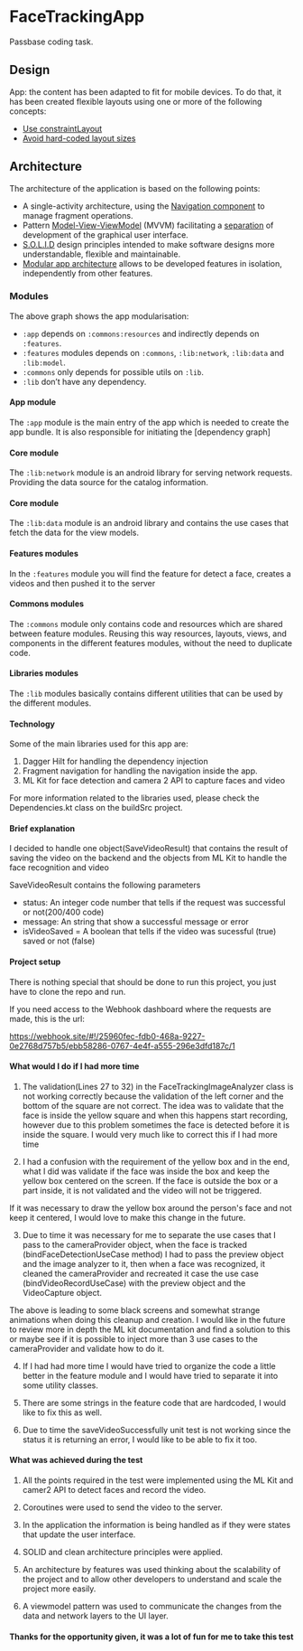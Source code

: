 # FaceTrackingApp

Passbase coding task.


## Design

App: the content has been adapted to fit for mobile devices. To do that, it has been created flexible layouts using one or more of the following concepts:

-   [Use constraintLayout](https://developer.android.com/training/multiscreen/screensizes#ConstraintLayout)
-   [Avoid hard-coded layout sizes](https://developer.android.com/training/multiscreen/screensizes#TaskUseWrapMatchPar)

## Architecture

The architecture of the application is based on the following points:

-   A single-activity architecture, using the [Navigation component](https://developer.android.com/guide/navigation/navigation-getting-started) to manage fragment operations.
-   Pattern [Model-View-ViewModel](https://en.wikipedia.org/wiki/Model%E2%80%93view%E2%80%93viewmodel) (MVVM) facilitating a [separation](https://en.wikipedia.org/wiki/Separation_of_concerns) of development of the graphical user interface.
-   [S.O.L.I.D](https://en.wikipedia.org/wiki/SOLID) design principles intended to make software designs more understandable, flexible and maintainable.
-   [Modular app architecture](https://proandroiddev.com/build-a-modular-android-app-architecture-25342d99de82) allows to be developed features in isolation, independently from other features.

### Modules

The above graph shows the app modularisation:
-   `:app` depends on `:commons:resources` and indirectly depends on `:features`.
-   `:features` modules depends on `:commons`, `:lib:network`, `:lib:data` and `:lib:model`.
-   `:commons` only depends for possible utils on `:lib`.
-   `:lib` don’t have any dependency.

#### App module

The `:app` module is the main entry of the app which is needed to create the app bundle.  It is also responsible for initiating the [dependency graph]

#### Core module

The `:lib:network` module is an android library  for serving network requests. Providing the data source for the catalog information.

#### Core module

The `:lib:data` module is an android library  and contains the use cases that fetch the data for the view models.

#### Features modules

In the `:features` module you will find the feature for detect a face, creates a videos and then pushed it to the server 


#### Commons modules

The `:commons` module only contains code and resources which are shared between feature modules. Reusing this way resources, 
layouts, views, and components in the different features modules, without the need to duplicate code.


#### Libraries modules

The `:lib` modules basically contains different utilities that can be used by the different modules.

#### Technology

Some of the main libraries used for this app are:

1. Dagger Hilt for handling the dependency injection
2. Fragment navigation for handling the navigation inside the app.
3. ML Kit for face detection and camera 2 API to capture faces and video

For more information related to the libraries used, please check the Dependencies.kt class on the buildSrc project.

#### Brief explanation

I decided to handle one object(SaveVideoResult) that contains the result of saving the video on the backend and the objects from ML Kit to handle the face recognition and video

SaveVideoResult contains the following parameters
- status: An integer code number that tells if the request was successful or not(200/400 code)
- message: An string that show a successful message or error
- isVideoSaved = A boolean that tells if the video was sucessful (true) saved or not (false)

#### Project setup

There is nothing special that should be done to run this project, you just have to clone the repo and run.

If you need access to the Webhook dashboard where the requests are made, this is the url:

https://webhook.site/#!/25960fec-fdb0-468a-9227-0e2768d757b5/ebb58286-0767-4e4f-a555-296e3dfd187c/1

#### What would I do if I had more time

1. The validation(Lines 27 to 32) in the FaceTrackingImageAnalyzer class is not working correctly because the validation of the left corner and the bottom of the square are not correct. The idea was to validate that the face is inside the yellow square and when this happens start recording, however due to this problem sometimes the face is detected before it is inside the square. I would very much like to correct this if I had more time

2. I had a confusion with the requirement of the yellow box and in the end, what I did was validate if the face was inside the box and keep the yellow box centered on the screen. If the face is outside the box or a part inside, it is not validated and the video will not be triggered.

If it was necessary to draw the yellow box around the person's face and not keep it centered, I would love to make this change in the future.

3. Due to time it was necessary for me to separate the use cases that I pass to the cameraProvider object, when the face is tracked (bindFaceDetectionUseCase method) I had to pass the preview object and the image analyzer to it, then when a face was recognized, it cleaned the cameraProvider and recreated it case the use case (bindVideoRecordUseCase) with the preview object and the VideoCapture object.

The above is leading to some black screens and somewhat strange animations when doing this cleanup and creation. I would like in the future to review more in depth the ML kit documentation and find a solution to this or maybe see if it is possible to inject more than 3 use cases to the cameraProvider and validate how to do it.

4. If I had had more time I would have tried to organize the code a little better in the feature module and I would have tried to separate it into some utility classes.

5. There are some strings in the feature code that are hardcoded, I would like to fix this as well.

6. Due to time the saveVideoSuccessfully unit test is not working since the status it is returning an error, I would like to be able to fix it too.

#### What was achieved during the test

1. All the points required in the test were implemented using the ML Kit and camer2 API to detect faces and record the video.

2. Coroutines were used to send the video to the server.

3. In the application the information is being handled as if they were states that update the user interface.

4. SOLID and clean architecture principles were applied.

5. An architecture by features was used thinking about the scalability of the project and to allow other developers to understand and scale the project more easily.

6. A viewmodel pattern was used to communicate the changes from the data and network layers to the UI layer.

#### Thanks for the opportunity given, it was a lot of fun for me to take this test

